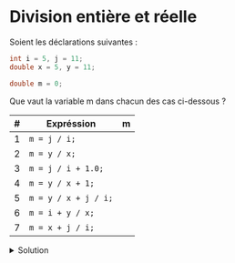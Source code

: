 # Division entière et réelle

Soient les déclarations suivantes :

~~~cpp
int i = 5, j = 11;
double x = 5, y = 11;

double m = 0;
~~~

Que vaut la variable m dans chacun des cas ci-dessous ?

| # | Expréssion | m |
|---| ---------- |---|
| 1 | `m = j / i;` | |
| 2 | `m = y / x;`  | |
| 3 | `m = j / i + 1.0;`  | |
| 4 | `m = y / x + 1;` | |
| 5 | `m = y / x + j / i;` | |
| 6 | `m = i + y / x;` | |
| 7 | `m = x + j / i;` | |


    

<details>
<summary>Solution</summary>

| # | Expréssion | m |
|---| ---------- |---|
| 1 | `m = j / i;` | 2 |
| 2 | `m = y / x;`  | 2.2 |
| 3 | `m = j / i + 1.0;`  | 3 |
| 4 | `m = y / x + 1;` | 3.2 |
| 5 | `m = y / x + j / i;` | 4.2 |
| 6 | `m = i + y / x;` | 7.2 |
| 7 | `m = x + j / i;` | 7 |


</details>